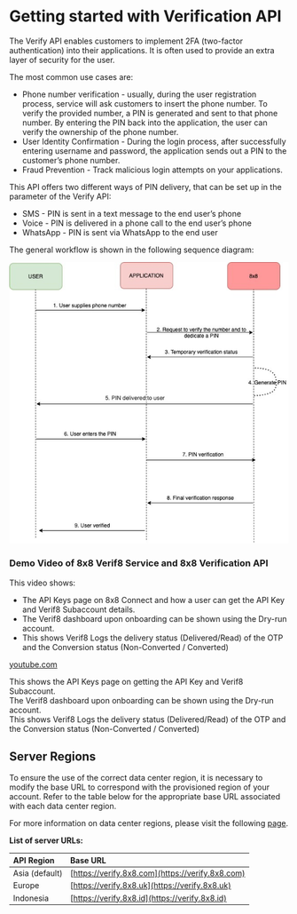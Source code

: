 # Getting started with Verification API

The Verify API enables customers to implement 2FA (two-factor authentication) into their applications. It is often used to provide an extra layer of security for the user.

The most common use cases are:

- Phone number verification - usually, during the user registration process, service will ask customers to insert the phone number. To verify the provided number, a PIN is generated and sent to that phone number. By entering the PIN back into the application, the user can verify the ownership of the phone number.
- User Identity Confirmation - During the login process, after successfully entering username and password, the application sends out a PIN to the customer’s phone number.
- Fraud Prevention - Track malicious login attempts on your applications.

This API offers two different ways of PIN delivery, that can be set up in the <channel> parameter of the Verify API:

- SMS - PIN is sent in a text message to the end user’s phone
- Voice - PIN is delivered in a phone call to the end user’s phone
- WhatsApp - PIN is sent via WhatsApp to the end user

The general workflow is shown in the following sequence diagram:


![](../images/1c6b334-914f66a-Verify-Diagram.jpg "Verify-Diagram.jpg")

### Demo Video of 8x8 Verif8 Service and 8x8 Verification API

This video shows:

- The API Keys page on 8x8 Connect and how a user can get the API Key and Verif8 Subaccount details.
- The Verif8 dashboard upon onboarding can be shown using the Dry-run account.
- This shows  Verif8 Logs the delivery status (Delivered/Read) of the OTP and the Conversion status (Non-Converted / Converted)


[youtube.com](https://www.youtube.com/embed/NZnieeEofBs?si=cav-R03QIuWqDKdD "youtube.com")
  

This shows the API Keys page on getting the API Key and Verif8 Subaccount.  
The Verif8 dashboard upon onboarding can be shown using the Dry-run account.  
This shows  Verif8 Logs the delivery status (Delivered/Read) of the OTP and the Conversion status (Non-Converted / Converted)

## Server Regions

To ensure the use of the correct data center region, it is necessary to modify the base URL to correspond with the provisioned region of your account. Refer to the table below for the appropriate base URL associated with each data center region.

For more information on data center regions, please visit the following [page](/connect/docs/data-center-region#api-endpoints-and-data-center-region).

**List of server URLs:**

| API Region     | Base URL                                         |
|:---------------|:-------------------------------------------------|
| Asia (default) | [https://verify.8x8.com](https://verify.8x8.com) |
| Europe         | [https://verify.8x8.uk](https://verify.8x8.uk)   |
| Indonesia      | [https://verify.8x8.id](https://verify.8x8.id)   |
